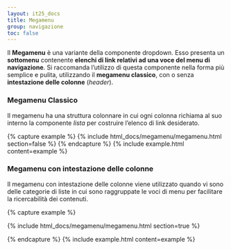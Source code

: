 ```yaml
---
layout: it25_docs
title: Megamenu
group: navigazione
toc: false
---
```


Il **Megamenu** è una variante della componente dropdown. Esso presenta un **sottomenu** contenente **elenchi di link relativi ad una voce del menu di navigazione**. Si raccomanda l’utilizzo di questa componente nella forma più semplice e pulita, utilizzando il **megamenu classico**, con o senza **intestazione delle colonne** (_header_).

### Megamenu Classico

Il megamenu ha una struttura colonnare in cui ogni colonna richiama al suo interno la componente _lista_ per costruire l’elenco di link desiderato.

{% capture example %}
{% include html_docs/megamenu/megamenu.html section=false %}
{% endcapture %}
{% include example.html content=example %}

### Megamenu con intestazione delle colonne

Il megamenu con intestazione delle colonne viene utilizzato quando vi sono delle categorie di liste in cui sono raggruppate le voci di menu per facilitare la ricercabilità dei contenuti.

{% capture example %}

{% include html_docs/megamenu/megamenu.html section=true %}

{% endcapture %}
{% include example.html content=example %}
